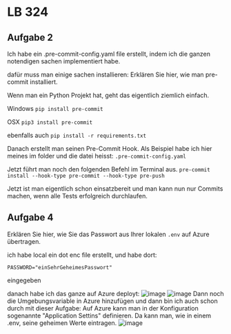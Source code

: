 # LB 324

## Aufgabe 2
Ich habe ein .pre-commit-config.yaml file erstellt, indem ich die ganzen notendigen sachen implementiert habe.

dafür muss man einige sachen installieren:
Erklären Sie hier, wie man pre-commit installiert.

Wenn man ein Python Projekt hat, geht das eigentlich ziemlich einfach.

Windows
```pip install pre-commit```

OSX
```pip3 install pre-commit```

ebenfalls auch
```pip install -r requirements.txt```

Danach erstellt man seinen Pre-Commit Hook. Als Beispiel habe ich hier meines im folder und die datei heisst:
```.pre-commit-config.yaml```

Jetzt führt man noch den folgenden Befehl im Terminal aus.
```pre-commit install --hook-type pre-commit --hook-type pre-push```

Jetzt ist man eigentlich schon einsatzbereit und man kann nun nur Commits machen, wenn alle Tests erfolgreich durchlaufen.

## Aufgabe 4
Erklären Sie hier, wie Sie das Passwort aus Ihrer lokalen `.env` auf Azure übertragen.

ich habe local ein dot enc file erstellt, und habe dort:
``` 
PASSWORD="einSehrGeheimesPasswort"
```
eingegeben

danach habe ich das ganze auf Azure deployt:
![image](https://github.com/h0peRL/DelvecchioNicoLB-324/assets/89131248/0bab8b10-9c89-47b2-8ca3-a57f4faa6d99)
![image](https://github.com/h0peRL/DelvecchioNicoLB-324/assets/89131248/e29d79e2-174c-4974-8673-e26bffbc582d)
Dann noch die Umgebungsvariable in Azure hinzufügen und dann bin ich auch schon durch mit dieser Aufgabe:
Auf Azure kann man in der Konfiguration sogenannte "Application Settins" definieren. Da kann man, wie in einem .env, seine geheimen Werte eintragen.
![image](https://github.com/h0peRL/DelvecchioNicoLB-324/assets/89131248/0f02a361-a095-46a9-8259-17622868b48a)


